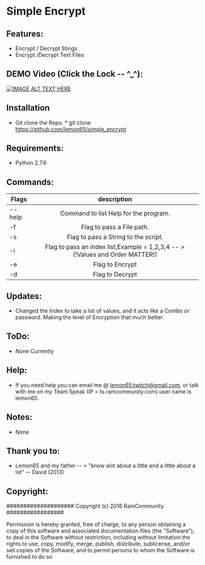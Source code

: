 # Simple Encrypt

## Features:
   * Encrypt / Decrypt Stings 
   * Encrypt /Decrypt Text Files

## DEMO Video (Click the Lock -- ^_^):
[![IMAGE ALT TEXT HERE](http://cdn.mysitemyway.com/etc-mysitemyway/icons/legacy-previews/icons/simple-black-square-icons-business/126710-simple-black-square-icon-business-lock6-sc48.png)](https://www.youtube.com/watch?v=G-l1NHKPd3c)

## Installation
   * Git clone the Repo. 
   	* git clone https://github.com/lemon65/simple_encrypt

## Requirements:
   * Python 2.7.6

## Commands:
| Flags        | description |
| ------------- |:-------------:|
| --help| Command to list Help for the program. |
| -f | Flag to pass a File path. |
| -s | Flag to pass a String to the script. |
| -i | Flag to pass an index list,Example = 1,2,3,4 -- > (!Values and Order MATTER!)|
| -e | Flag to Encrypt |
| -d | Flag to Decrypt |

## Updates:
  * Changed the Index to take a list of values, and it acts like a Combo or
    password. Making the level of Encryption that much better. 

## ToDo:
  * None Currently

## Help:
  * If you need help you can email me @ lemon65.twitch@gmail.com, or talk with me on my Team Speak
    (IP = ts.ramcommunity.com) user name is lemon65. 

## Notes:
  * None

## Thank you to:
  * Lemon65 and my father -- > "know alot about a little and a little about a lot" -- David (2013)

## Copyright:

#################### Copyright (c) 2016 RamCommunity #################

Permission is hereby granted, free of charge, to any person obtaining a copy of
this software and associated documentation files (the "Software"), to deal in
the Software without restriction, including without limitation the rights to
use, copy, modify, merge, publish, distribute, sublicense, and/or sell copies
of the Software, and to permit persons to whom the Software is furnished to do so
